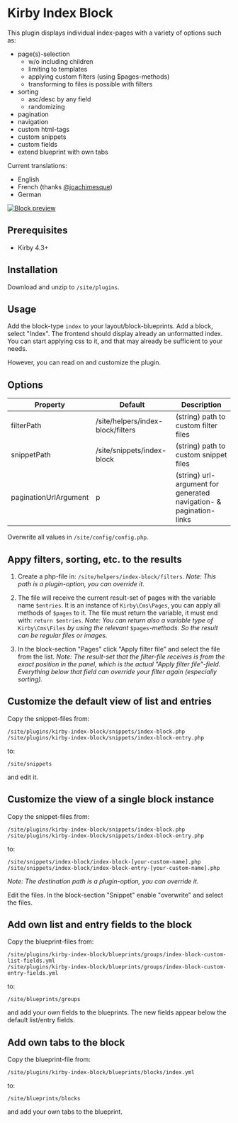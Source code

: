 # Kirby Index Block

This plugin displays individual index-pages with a variety of options such as:

* page(s)-selection
  * w/o including children
  * limiting to templates
  * applying custom filters (using $pages-methods)
  * transforming to files is possible with filters
* sorting
  * asc/desc by any field
  * randomizing
* pagination
* navigation
* custom html-tags
* custom snippets
* custom fields
* extend blueprint with own tabs

Current translations:

- English
- French (thanks [@joachimesque](https://github.com/joachimesque))
- German

<a href="kirby-index-block.png">
    <img src="kirby-index-block.png" align="center" alt="Block preview">
</a>

## Prerequisites

* Kirby 4.3+

## Installation

Download and unzip to `/site/plugins`.

## Usage

Add the block-type `index` to your layout/block-blueprints.
Add a block, select "Index".
The frontend should display already an unformatted index. You can start applying css to it, and that may already be sufficient to your needs.

However, you can read on and customize the plugin.

## Options

| Property              | Default                           | Description                                                        |
| --------------------- | --------------------------------- | ------------------------------------------------------------------ |
| filterPath            | /site/helpers/index-block/filters | (string) path to custom filter files                               |
| snippetPath           | /site/snippets/index-block        | (string) path to custom snippet files                              |
| paginationUrlArgument | p                                 | (string) url-argument for generated navigation- & pagination-links |

Overwrite all values in `/site/config/config.php`.

## Appy filters, sorting, etc. to the results

1. Create a php-file in: `/site/helpers/index-block/filters`.
   *Note: This path is a plugin-option, you can override it.*

2. The file will receive the current result-set of pages with the variable name `$entries`. It is an instance of `Kirby\Cms\Pages`, you can apply all methods of `$pages` to it.
   The file must return the variable, it must end with: `return $entries`.
   *Note: You can return also a variable type of* `Kirby\Cms\Files` *by using the relevant* `$pages`*-methods. So the result can be regular files or images.*

3. In the block-section "Pages" click "Apply filter file" and select the file from the list.
   *Note: The result-set that the filter-file receives is from the exact position in the panel, which is the actual "Apply filter file"-field. Everything below that field can override your filter again (especially sorting).*

## Customize the default view of list and entries

Copy the snippet-files from:

```
/site/plugins/kirby-index-block/snippets/index-block.php
/site/plugins/kirby-index-block/snippets/index-block-entry.php
```

to:

```
/site/snippets
```

and edit it.

## Customize the view of a single block instance

Copy the snippet-files from:

```
/site/plugins/kirby-index-block/snippets/index-block.php
/site/plugins/kirby-index-block/snippets/index-block-entry.php
```

to:

```
/site/snippets/index-block/index-block-[your-custom-name].php
/site/snippets/index-block/index-block-entry-[your-custom-name].php
```

*Note: The destination path is a plugin-option, you can override it.*

Edit the files.
In the block-section "Snippet" enable "overwrite" and select the files.

## Add own list and entry fields to the block

Copy the blueprint-files from:

```
/site/plugins/kirby-index-block/blueprints/groups/index-block-custom-list-fields.yml
/site/plugins/kirby-index-block/blueprints/groups/index-block-custom-entry-fields.yml
```

to:

```
/site/blueprints/groups
```

and add your own fields to the blueprints.
The new fields appear below the default list/entry fields.

## Add own tabs to the block

Copy the blueprint-file from:

```
/site/plugins/kirby-index-block/blueprints/blocks/index.yml
```

to:

```
/site/blueprints/blocks
```

and add your own tabs to the blueprint.